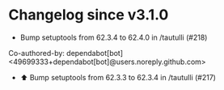 # Changelog since v3.1.0
- Bump setuptools from 62.3.4 to 62.4.0 in /tautulli (#218)

Co-authored-by: dependabot[bot] <49699333+dependabot[bot]@users.noreply.github.com> 
- ⬆️ Bump setuptools from 62.3.3 to 62.3.4 in /tautulli (#217) 
